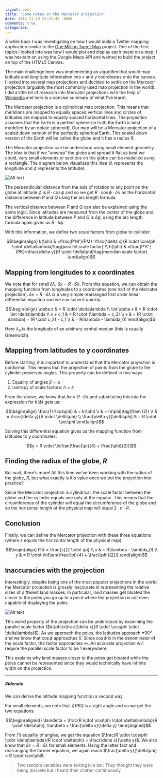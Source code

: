 ```yaml
---
layout: post
title: "Some notes on the Mercator projection"
date: 2014-11-29 22:22:42 -0800
comments: true
categories: 
---
```


A while back I was investigating on how I would build a Twitter mapping application similar to the [One Million Tweet Map](http://www.onemilliontweetmap.com/) project. One of the first topics I looked into was how I would plot and display each tweet on a map. I was hesitant on using the Google Maps API and wanted to build the project on top of the HTML5 Canvas.

The main challenge here was implementing an algorithm that would map latitude and longitude information into x and y coordinates onto the canvas. I looked into several map projections and decided to settle on the Mercator projection (arguably the most commonly used map projection in the world). I did a little bit of research into Mercator projections with the help of [Wikipedia](http://en.wikipedia.org/wiki/Mercator_projection) and here is a concise summary of what I've learnt.

The Mercator projection is a cylindrical map projection. This means that meridians are mapped to equally spaced vertical lines and circles of latitudes are mapped to equally spaced horizontal lines. The projection assumes that the Earth is a perfect sphere (in truth the Earth is best modelled by an oblate spheroid). Our map will be a Mercator projection of a scaled down version of the perfectly spherical Earth. This scaled down version of the Earth will be called the globe and it has a radius $R$.

The Mercator projection can be understood using small element geometry. The idea is that if we "unwrap" the globe and spread it flat as best we could, very small elements or sections on the globe can be modelled using a rectangle. The diagram below visualizes this idea ($\lambda$ represents the longitude and $\phi$ represents the latitude).

![Alt text](http://upload.wikimedia.org/wikipedia/commons/d/d0/CylProj_infinitesimals2.svg)

The perpendicular distance from the axis of rotation to any point on the globe at latitude $\phi$ is $R \cdot \cos\phi$ and so we get $R \cdot \cos\phi \cdot \delta\lambda$ as the horizontal distance between $P$ and $Q$ using the arc length formula.

The vertical distance between $P$ and $Q$ can also be explained using the same logic. Since latitudes are measured from the center of the globe and the difference in latitude between $P$ and $Q$ is $\delta\phi$, using the arc length formula again gives us $R \cdot \delta\phi$.

With this information, we define two scale factors from globe to cylinder:

$$\begin{align}
k(\phi) & =\frac{P'M'}{PM}=\frac{\delta x}{R \cdot \cos\phi \cdot \delta\lambda}\tag{parallel scale factor} \\
h(\phi) & =\frac{P'K'}{PK}=\frac{\delta y}{R \cdot \delta\phi}\tag{meridian scale factor}
\end{align}$$

## Mapping from longitudes to x coordinates

We note that for small $\delta\lambda$, $\delta x = R \cdot \delta\lambda$. From this equation, we can obtain the mapping function from longitudes to x coordinates (one half of the Mercator projection). $\delta x = R \cdot \delta\lambda$ is a very simple rearranged first order linear differential equation and we can solve it quickly.

$$\begin{align}
\delta x & = R \cdot \delta\lambda \\
\int \delta x & = R \cdot \int \delta\lambda \\
x + c_1 & = R \cdot (\lambda + c_2) \\
x & = (R \cdot \lambda) + (R \cdot c_2) - c_1 \\
& = R(\lambda - \lambda_0)
\end{align}$$

Here $\lambda_0$ is the longitude of an arbitrary central median (this is usually Greenwich).

## Mapping from latitudes to y coordinates

Before starting, it is important to understand that the Mercator projection is conformal. This means that the projection of points from the globe to the cylinder preserves angles. This property can be defined in two ways:

1. Equality of angles $\beta = \alpha$
2. Isotropy of scale factors: $h = k$

From the above, we know that $\delta x = R \cdot \delta\lambda$ and substituting this into the expression for $k(\phi)$ gets us: 

$$\begin{align}
\frac{1}{\cos\phi} & = k(\phi) \\
& = h(\phi)\tag{from (2)} \\
& = \frac{\delta y}{R \cdot \delta\phi} \\
\frac{\delta y}{\delta\phi} & = R \cdot \sec\phi
\end{align}$$

Solving this differential equation gives us the mapping function from latitudes to y coordinates:

$$y = R \cdot \ln[\tan(\frac{\pi}{4} + \frac{\phi}{2})]$$

## Finding the radius of the globe, $R$

But wait, there's more! All this time we've been working with the radius of the globe, $R$, but what exactly is it's value once we put the projection into practice?

Since the Mercator projection is cylindrical, the scale factor between the globe and the cylinder equals one only at the equator. This means that the circumference of the cylinder will equal the circumference of the globe and so the horizontal length of the physical map will equal $2 \cdot \pi \cdot R$.

## Conclusion

Finally, we can define the Mercator projection with these three equations (where z equals the horizontal length of the physical map):

$$\begin{align}
R & = \frac{z}{2 \cdot \pi} \\
x & = R(\lambda - \lambda_0) \\
y & = R \cdot \ln[\tan(\frac{\pi}{4} + \frac{\phi}{2})]
\end{align}$$

## Inaccuracies with the projection

Interestingly, despite being one of the most popular projections in the world, the Mercator projection is grossly inaccurate in representing the relative sizes of different land masses. In particular, land masses get bloated the closer to the poles you go up to a point where the projection is not even capable of displaying the poles.

![Alt text](http://media.economist.com/sites/default/files/imagecache/original-size/20101113_WOM943.gif)

This weird property of the projection can be understood by examining the parallel scale factor ($k(\phi)=\frac{\delta x}{R \cdot \cos\phi \cdot \delta\lambda}$). As we approach the poles, the latitudes approach $\pm 90^o$ and we know that $\cos\phi$ approaches $0$. Since $\cos\phi$ is in the denominator of the scale factor, the factor approaches $\infty$. An accurate projection will require the parallel scale factor to be $1$ everywhere.

This explains why land masses closer to the poles get bloated while the poles cannot be represented since they would technically have infinite width on the projection.

---

##### Sidenote

We can derive the latitude mapping function a second way.

For small elements, we note that $\measuredangle PKQ$ is a right angle and so we get the two equations:

$$\begin{aligned}
\tan\delta = \frac{R \cdot \cos\phi \cdot \delta\lambda}{R \cdot \delta\phi}, \tan\beta = \frac{\delta x}{\delta y}
\end{aligned}$$

From $(1)$ equality of angles, we get the equation $\frac{R \cdot \cos\phi \cdot \delta\lambda}{R \cdot \delta\phi} = \frac{\delta x}{\delta y}$. We also know that $\delta x = R \cdot \delta\lambda$ for small elements. Using the latter fact and rearranging the former equation, we again reach $\frac{\delta y}{\delta\phi} = R \cdot \sec\phi$.

> Two random variables were talking in a bar. They thought they were being discrete but I heard their chatter continuously